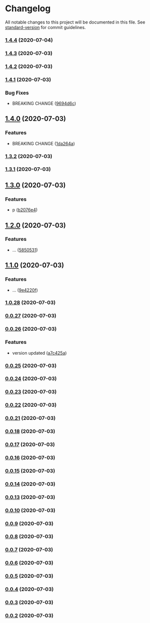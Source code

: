 # Changelog

All notable changes to this project will be documented in this file. See [standard-version](https://github.com/conventional-changelog/standard-version) for commit guidelines.

### [1.4.4](https://github.com/christopher-leal/angular-lazy-loading-example/compare/v1.4.3...v1.4.4) (2020-07-04)

### [1.4.3](https://github.com/christopher-leal/angular-lazy-loading-example/compare/v1.4.2...v1.4.3) (2020-07-03)

### [1.4.2](https://github.com/christopher-leal/angular-lazy-loading-example/compare/v1.4.1...v1.4.2) (2020-07-03)

### [1.4.1](https://github.com/christopher-leal/angular-lazy-loading-example/compare/v1.4.0...v1.4.1) (2020-07-03)


### Bug Fixes

* BREAKING CHANGE ([9694d6c](https://github.com/christopher-leal/angular-lazy-loading-example/commit/9694d6cec8acb5135a5060fc87b0c8255ece1c06))

## [1.4.0](https://github.com/christopher-leal/angular-lazy-loading-example/compare/v1.3.2...v1.4.0) (2020-07-03)


### Features

* BREAKING CHANGE ([1da264a](https://github.com/christopher-leal/angular-lazy-loading-example/commit/1da264afabfe75a72172b64dd85d871110c287de))

### [1.3.2](https://github.com/christopher-leal/angular-lazy-loading-example/compare/v1.3.1...v1.3.2) (2020-07-03)

### [1.3.1](https://github.com/christopher-leal/angular-lazy-loading-example/compare/v1.3.0...v1.3.1) (2020-07-03)

## [1.3.0](https://github.com/christopher-leal/angular-lazy-loading-example/compare/v1.2.0...v1.3.0) (2020-07-03)


### Features

* p ([b2076e4](https://github.com/christopher-leal/angular-lazy-loading-example/commit/b2076e42567121cd23fbba11a218df89d27dd162))

## [1.2.0](https://github.com/christopher-leal/angular-lazy-loading-example/compare/v1.1.0...v1.2.0) (2020-07-03)


### Features

* ... ([5850531](https://github.com/christopher-leal/angular-lazy-loading-example/commit/585053151c14c89699855c79c93f8b3f5c83d957))

## [1.1.0](https://github.com/christopher-leal/angular-lazy-loading-example/compare/v1.0.28...v1.1.0) (2020-07-03)


### Features

* … ([9e4220f](https://github.com/christopher-leal/angular-lazy-loading-example/commit/9e4220f37e45db9c4a3f97d4272c3ba6dc18f29d))

### [1.0.28](https://github.com/christopher-leal/angular-lazy-loading-example/compare/v0.0.27...v1.0.28) (2020-07-03)

### [0.0.27](https://github.com/christopher-leal/angular-lazy-loading-example/compare/v0.0.26...v0.0.27) (2020-07-03)

### [0.0.26](https://github.com/christopher-leal/angular-lazy-loading-example/compare/v0.0.25...v0.0.26) (2020-07-03)


### Features

* version updated ([a7c425a](https://github.com/christopher-leal/angular-lazy-loading-example/commit/a7c425acea8c28620647aa2d67f44a5fcabc0fb6))

### [0.0.25](https://github.com/christopher-leal/angular-lazy-loading-example/compare/v0.0.24...v0.0.25) (2020-07-03)

### [0.0.24](https://github.com/christopher-leal/angular-lazy-loading-example/compare/v0.0.23...v0.0.24) (2020-07-03)

### [0.0.23](https://github.com/christopher-leal/angular-lazy-loading-example/compare/v0.0.22...v0.0.23) (2020-07-03)

### [0.0.22](https://github.com/christopher-leal/angular-lazy-loading-example/compare/v0.0.21...v0.0.22) (2020-07-03)

### [0.0.21](https://github.com/christopher-leal/angular-lazy-loading-example/compare/v0.0.18...v0.0.21) (2020-07-03)

### [0.0.18](https://github.com/christopher-leal/angular-lazy-loading-example/compare/v0.0.17...v0.0.18) (2020-07-03)

### [0.0.17](https://github.com/christopher-leal/angular-lazy-loading-example/compare/v0.0.16...v0.0.17) (2020-07-03)

### [0.0.16](https://github.com/christopher-leal/angular-lazy-loading-example/compare/v0.0.15...v0.0.16) (2020-07-03)

### [0.0.15](https://github.com/christopher-leal/angular-lazy-loading-example/compare/v0.0.14...v0.0.15) (2020-07-03)

### [0.0.14](https://github.com/christopher-leal/angular-lazy-loading-example/compare/v0.0.13...v0.0.14) (2020-07-03)

### [0.0.13](https://github.com/christopher-leal/angular-lazy-loading-example/compare/v0.0.10...v0.0.13) (2020-07-03)

### [0.0.10](https://github.com/christopher-leal/angular-lazy-loading-example/compare/v0.0.9...v0.0.10) (2020-07-03)

### [0.0.9](https://github.com/christopher-leal/angular-lazy-loading-example/compare/v0.0.8...v0.0.9) (2020-07-03)

### [0.0.8](https://github.com/christopher-leal/angular-lazy-loading-example/compare/v0.0.7...v0.0.8) (2020-07-03)

### [0.0.7](https://github.com/christopher-leal/angular-lazy-loading-example/compare/v0.0.6...v0.0.7) (2020-07-03)

### [0.0.6](https://github.com/christopher-leal/angular-lazy-loading-example/compare/v0.0.5...v0.0.6) (2020-07-03)

### [0.0.5](https://github.com/christopher-leal/angular-lazy-loading-example/compare/v0.0.4...v0.0.5) (2020-07-03)

### [0.0.4](https://github.com/christopher-leal/angular-lazy-loading-example/compare/v0.0.3...v0.0.4) (2020-07-03)

### [0.0.3](https://github.com/christopher-leal/angular-lazy-loading-example/compare/v0.0.2...v0.0.3) (2020-07-03)

### [0.0.2](https://github.com/christopher-leal/angular-lazy-loading-example/compare/v0.0.1...v0.0.2) (2020-07-03)
